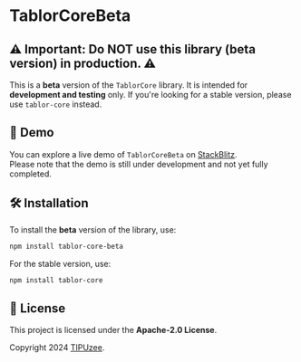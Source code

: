 
# TablorCoreBeta

## ⚠️ **Important: Do NOT use this library (beta version) in production.** ⚠️

This is a **beta** version of the `TablorCore` library. It is intended for **development and testing** only. If you're looking for a stable version, please use `tablor-core` instead.

## 🚀 Demo

You can explore a live demo of `TablorCoreBeta` on [StackBlitz](https://stackblitz.com/github/TIPUzee/tablor-core-demo/tree/beta/simple?file=src/app/app.component.ts).  
Please note that the demo is still under development and not yet fully completed.

## 🛠️ Installation

To install the **beta** version of the library, use:

```bash
npm install tablor-core-beta
```

For the stable version, use:

```bash
npm install tablor-core
```

## 📄 License

This project is licensed under the **Apache-2.0 License**.

Copyright 2024 [TIPUzee](https://github.com/TIPUzee).
